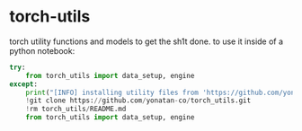 # torch-utils
torch utility functions and models to get the sh1t done.
to use it inside of a python notebook:


```python
try:
    from torch_utils import data_setup, engine
except:
    print("[INFO] installing utility files from 'https://github.com/yonatan-co/torch_utils.git'")
    !git clone https://github.com/yonatan-co/torch_utils.git
    !rm torch_utils/README.md
    from torch_utils import data_setup, engine
```

